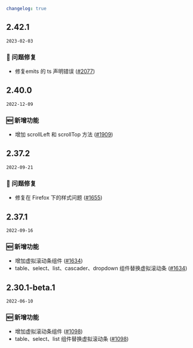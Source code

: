 ```yaml
changelog: true
```

## 2.42.1

`2023-02-03`

### 🐛 问题修复

- 修复emits 的 ts 声明错误 ([#2077](https://github.com/arco-design/arco-design-vue/pull/2077))


## 2.40.0

`2022-12-09`

### 🆕 新增功能

- 增加 scrollLeft 和 scrollTop 方法 ([#1909](https://github.com/arco-design/arco-design-vue/pull/1909))


## 2.37.2

`2022-09-21`

### 🐛 问题修复

- 修复在 Firefox 下的样式问题 ([#1655](https://github.com/arco-design/arco-design-vue/pull/1655))


## 2.37.1

`2022-09-16`

### 🆕 新增功能

- 增加虚拟滚动条组件 ([#1634](https://github.com/arco-design/arco-design-vue/pull/1634))
- table、select、list、cascader、dropdown 组件替换虚拟滚动条 ([#1634](https://github.com/arco-design/arco-design-vue/pull/1634))


## 2.30.1-beta.1

`2022-06-10`

### 🆕 新增功能

- 增加虚拟滚动条组件 ([#1098](https://github.com/arco-design/arco-design-vue/pull/1098))
- table、select、list 组件替换虚拟滚动条 ([#1098](https://github.com/arco-design/arco-design-vue/pull/1098))


